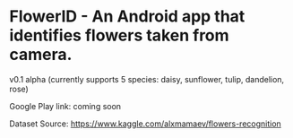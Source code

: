 # FlowerID - An Android app that identifies flowers taken from camera.


v0.1 alpha (currently supports 5 species: daisy, sunflower, tulip, dandelion, rose)

Google Play link: coming soon

Dataset Source:
https://www.kaggle.com/alxmamaev/flowers-recognition

